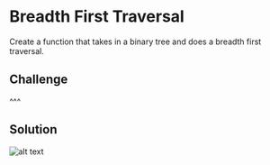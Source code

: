 # Breadth First Traversal
Create a function that takes in a binary tree and does a breadth first traversal.

## Challenge
^^^

## Solution
![alt text](https://photos.app.goo.gl/fu82boTSMF1WLxbq6 "Whiteboard!")